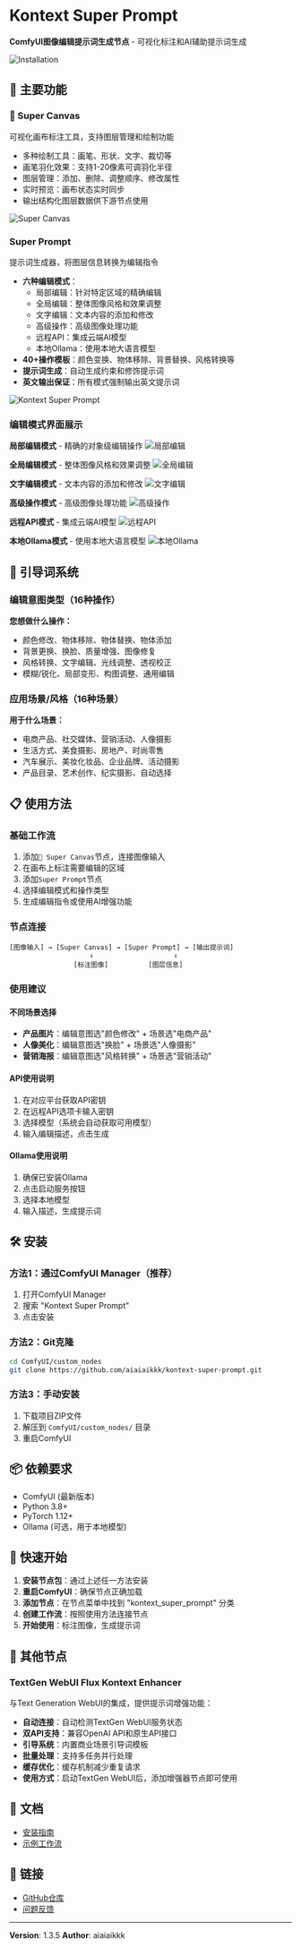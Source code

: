 # Kontext Super Prompt

**ComfyUI图像编辑提示词生成节点** - 可视化标注和AI辅助提示词生成

![Installation](images/instruction.png)

## 🎯 主要功能

### 🎨 Super Canvas  
可视化画布标注工具，支持图层管理和绘制功能
- 多种绘制工具：画笔、形状、文字、裁切等
- 画笔羽化效果：支持1-20像素可调羽化半径
- 图层管理：添加、删除、调整顺序、修改属性
- 实时预览：画布状态实时同步
- 输出结构化图层数据供下游节点使用

![Super Canvas](images/LRPG_Canvas.png)

### Super Prompt
提示词生成器，将图层信息转换为编辑指令
- **六种编辑模式**：
  - 局部编辑：针对特定区域的精确编辑
  - 全局编辑：整体图像风格和效果调整
  - 文字编辑：文本内容的添加和修改
  - 高级操作：高级图像处理功能
  - 远程API：集成云端AI模型
  - 本地Ollama：使用本地大语言模型
- **40+操作模板**：颜色变换、物体移除、背景替换、风格转换等
- **提示词生成**：自动生成约束和修饰提示词
- **英文输出保证**：所有模式强制输出英文提示词

![Kontext Super Prompt](images/KontextSuperPrompt.png)

### 编辑模式界面展示

**局部编辑模式** - 精确的对象级编辑操作
![局部编辑](images/KontextSuperPrompt1.png)

**全局编辑模式** - 整体图像风格和效果调整
![全局编辑](images/KontextSuperPrompt2.png)

**文字编辑模式** - 文本内容的添加和修改
![文字编辑](images/KontextSuperPrompt3.png)

**高级操作模式** - 高级图像处理功能
![高级操作](images/KontextSuperPrompt4.png)

**远程API模式** - 集成云端AI模型
![远程API](images/KontextSuperPrompt5.png)

**本地Ollama模式** - 使用本地大语言模型
![本地Ollama](images/KontextSuperPrompt6.png)

## 🤖 引导词系统

### 编辑意图类型（16种操作）
**您想做什么操作：**
- 颜色修改、物体移除、物体替换、物体添加
- 背景更换、换脸、质量增强、图像修复
- 风格转换、文字编辑、光线调整、透视校正
- 模糊/锐化、局部变形、构图调整、通用编辑

### 应用场景/风格（16种场景）
**用于什么场景：**
- 电商产品、社交媒体、营销活动、人像摄影
- 生活方式、美食摄影、房地产、时尚零售
- 汽车展示、美妆化妆品、企业品牌、活动摄影
- 产品目录、艺术创作、纪实摄影、自动选择

## 📋 使用方法

### 基础工作流
1. 添加`🎨 Super Canvas`节点，连接图像输入
2. 在画布上标注需要编辑的区域
3. 添加`Super Prompt`节点
4. 选择编辑模式和操作类型
5. 生成编辑指令或使用AI增强功能

### 节点连接
```
[图像输入] → [Super Canvas] → [Super Prompt] → [输出提示词]
                    ↓                    ↓
                [标注图像]          [图层信息]
```

### 使用建议

#### 不同场景选择
- **产品图片**：编辑意图选"颜色修改" + 场景选"电商产品"
- **人像美化**：编辑意图选"换脸" + 场景选"人像摄影"
- **营销海报**：编辑意图选"风格转换" + 场景选"营销活动"

#### API使用说明
1. 在对应平台获取API密钥
2. 在远程API选项卡输入密钥
3. 选择模型（系统会自动获取可用模型）
4. 输入编辑描述，点击生成

#### Ollama使用说明
1. 确保已安装Ollama
2. 点击启动服务按钮
3. 选择本地模型
4. 输入描述，生成提示词

## 🛠️ 安装

### 方法1：通过ComfyUI Manager（推荐）
1. 打开ComfyUI Manager
2. 搜索 "Kontext Super Prompt"
3. 点击安装

### 方法2：Git克隆
```bash
cd ComfyUI/custom_nodes
git clone https://github.com/aiaiaikkk/kontext-super-prompt.git
```

### 方法3：手动安装
1. 下载项目ZIP文件
2. 解压到 `ComfyUI/custom_nodes/` 目录
3. 重启ComfyUI

## 📦 依赖要求

- ComfyUI (最新版本)
- Python 3.8+
- PyTorch 1.12+
- Ollama (可选，用于本地模型)

## 🚀 快速开始

1. **安装节点包**：通过上述任一方法安装
2. **重启ComfyUI**：确保节点正确加载
3. **添加节点**：在节点菜单中找到 "kontext_super_prompt" 分类
4. **创建工作流**：按照使用方法连接节点
5. **开始使用**：标注图像，生成提示词

## 🤖 其他节点

### TextGen WebUI Flux Kontext Enhancer
与Text Generation WebUI的集成，提供提示词增强功能：
- **自动连接**：自动检测TextGen WebUI服务状态
- **双API支持**：兼容OpenAI API和原生API接口
- **引导系统**：内置商业场景引导词模板
- **批量处理**：支持多任务并行处理
- **缓存优化**：缓存机制减少重复请求
- **使用方式**：启动TextGen WebUI后，添加增强器节点即可使用

## 📖 文档

- [安装指南](INSTALLATION.md)
- [示例工作流](examples/)

## 🔗 链接

- [GitHub仓库](https://github.com/aiaiaikkk/kontext-super-prompt)
- [问题反馈](https://github.com/aiaiaikkk/kontext-super-prompt/issues)

---

**Version**: 1.3.5
**Author**: aiaiaikkk